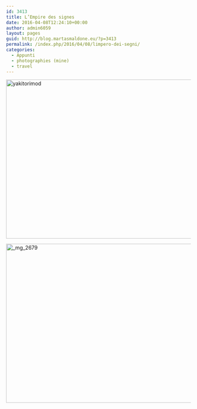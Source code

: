 ```yaml
---
id: 3413
title: L’Empire des signes
date: 2016-04-08T12:24:10+00:00
author: admin6059
layout: pages
guid: http://blog.martasmaldone.eu/?p=3413
permalink: /index.php/2016/04/08/limpero-dei-segni/
categories:
  - Appunti
  - photographies (mine)
  - travel
---
```

[<img class="aligncenter wp-image-3414" src="http://blog.martasmaldone.eu/wp-content/uploads/2016/09/yakitorimod.jpg" alt="yakitorimod" width="650" height="433" srcset="http://blog.martasmaldone.eu/wp-content/uploads/2016/09/yakitorimod.jpg 750w, http://blog.martasmaldone.eu/wp-content/uploads/2016/09/yakitorimod-300x200.jpg 300w, http://blog.martasmaldone.eu/wp-content/uploads/2016/09/yakitorimod-330x220.jpg 330w" sizes="(max-width: 650px) 100vw, 650px" />](http://blog.martasmaldone.eu/wp-content/uploads/2016/09/yakitorimod.jpg)

[<img class="aligncenter wp-image-3415 size-full" src="http://blog.martasmaldone.eu/wp-content/uploads/2016/09/MG_2679.jpg" alt="_mg_2679" width="650" height="433" srcset="http://blog.martasmaldone.eu/wp-content/uploads/2016/09/MG_2679.jpg 650w, http://blog.martasmaldone.eu/wp-content/uploads/2016/09/MG_2679-300x200.jpg 300w, http://blog.martasmaldone.eu/wp-content/uploads/2016/09/MG_2679-330x220.jpg 330w" sizes="(max-width: 650px) 100vw, 650px" />](http://blog.martasmaldone.eu/wp-content/uploads/2016/09/MG_2679.jpg)
